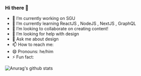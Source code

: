### Hi there 👋

- 🔭 I’m currently working on SGU
- 🌱 I’m currently learning ReactJS , NodeJS , NextJS , GraphQL 
- 👯 I’m looking to collaborate on creating content!
- 🤔 I’m looking for help with design
- 💬 Ask me about design
- 📫 How to reach me: 
- 😄 Pronouns: he/him
- ⚡ Fun fact: 

![Anurag's github stats](https://github-readme-stats.vercel.app/api?username=anhhtuann&count_private=true&show_icons=true&theme=radical)
